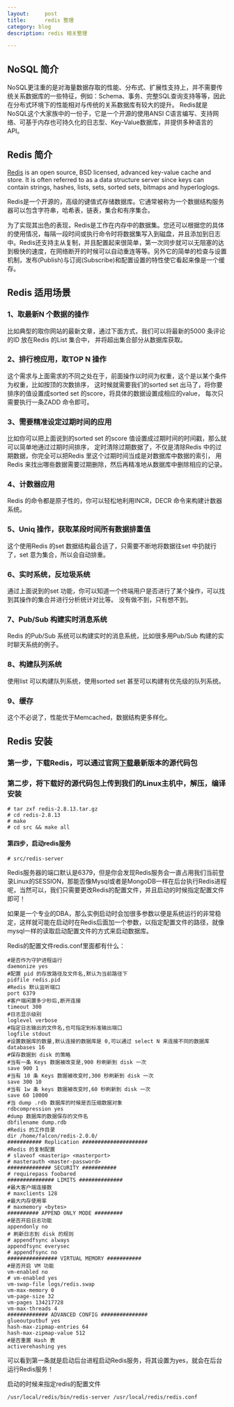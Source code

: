 ```yaml
---
layout:     post
title:      redis 整理
category: blog
description: redis 相关整理

---
```


## NoSQL 简介
NoSQL更注重的是对海量数据存取的性能、分布式、扩展性支持上，并不需要传统关系数据库的一些特征，例如：Schema、事务、完整SQL查询支持等等，因此在分布式环境下的性能相对与传统的关系数据库有较大的提升。
Redis就是NoSQL这个大家族中的一份子，它是一个开源的使用ANSI C语言编写、支持网络、可基于内存也可持久化的日志型、Key-Value数据库，并提供多种语言的API。



## Redis 简介

[Redis][1] is an open source, BSD licensed, advanced key-value cache and store. It is often referred to as a data structure server since keys can contain strings, hashes, lists, sets, sorted sets, bitmaps and hyperloglogs.

Redis是一个开源的，高级的键值式存储数据库。它通常被称为一个数据结构服务器可以包含字符串，哈希表，链表，集合和有序集合。


为了实现其出色的表现，Redis是工作在内存中的数据集。您还可以根据您的具体的使用情况，每隔一段时间或执行命令时将数据集写入到磁盘，并且添加到日志中。Redis还支持主从复制，并且配置起来很简单，第一次同步就可以无阻塞的达到极快的速度，在网络断开的时候可以自动重连等等。另外它的简单的检查与设置机制，发布(Publish)与订阅(Subscribe)和配置设置的特性使它看起来像是一个缓存。

## Redis 适用场景
### 1、取最新N 个数据的操作
比如典型的取你网站的最新文章，通过下面方式，我们可以将最新的5000 条评论的ID 放在Redis 的List 集合中，
并将超出集合部分从数据库获取。


### 2、排行榜应用，取TOP N 操作
这个需求与上面需求的不同之处在于，前面操作以时间为权重，这个是以某个条件为权重，比如按顶的次数排序，
这时候就需要我们的sorted set 出马了，将你要排序的值设置成sorted set 的score，将具体的数据设置成相应的value，
每次只需要执行一条ZADD 命令即可。


### 3、需要精准设定过期时间的应用
比如你可以把上面说到的sorted set 的score 值设置成过期时间的时间戳，那么就可以简单地通过过期时间排序，
定时清除过期数据了，不仅是清除Redis 中的过期数据，你完全可以把Redis 里这个过期时间当成是对数据库中数据的索引，
用Redis 来找出哪些数据需要过期删除，然后再精准地从数据库中删除相应的记录。


### 4、计数器应用
Redis 的命令都是原子性的，你可以轻松地利用INCR，DECR 命令来构建计数器系统。


### 5、Uniq 操作，获取某段时间所有数据排重值
这个使用Redis 的set 数据结构最合适了，只需要不断地将数据往set 中扔就行了，set 意为集合，所以会自动排重。


### 6、实时系统，反垃圾系统
通过上面说到的set 功能，你可以知道一个终端用户是否进行了某个操作，可以找到其操作的集合并进行分析统计对比等。
没有做不到，只有想不到。


### 7、Pub/Sub 构建实时消息系统
Redis 的Pub/Sub 系统可以构建实时的消息系统，比如很多用Pub/Sub 构建的实时聊天系统的例子。


### 8、构建队列系统
使用list 可以构建队列系统，使用sorted set 甚至可以构建有优先级的队列系统。


### 9、缓存
这个不必说了，性能优于Memcached，数据结构更多样化。

## Redis 安装

### 第一步，下载Redis，可以通过官网[下载][2]最新版本的源代码包

### 第二步，将下载好的源代码包上传到我们的Linux主机中，解压，编译安装

    # tar zxf redis-2.8.13.tar.gz
    # cd redis-2.8.13
    # make
    # cd src && make all

#### 第四步，启动redis服务

    # src/redis-server


Redis服务器的端口默认是6379，但是你会发现Redis服务会一直占用我们当前登录Linux的SESSION，那能否像Mysql或者是MongoDB一样在后台执行Redis进程呢，当然可以，我们只需要更改Redis的配置文件，并且启动的时候指定配置文件即可！

如果是一个专业的DBA，那么实例启动时会加很多参数以便是系统运行的非常稳定，这样就可能在启动时在Redis后面加一个参数，以指定配置文件的路径，就像mysql一样的读取启动配置文件的方式来启动数据库。
 
Redis的配置文件redis.conf里面都有什么：

    #是否作为守护进程运行  
    daemonize yes  
    #配置 pid 的存放路径及文件名,默认为当前路径下  
    pidfile redis.pid  
    #Redis 默认监听端口  
    port 6379  
    #客户端闲置多少秒后,断开连接  
    timeout 300  
    #日志显示级别  
    loglevel verbose  
    #指定日志输出的文件名,也可指定到标准输出端口  
    logfile stdout  
    #设置数据库的数量,默认连接的数据库是 0,可以通过 select N 来连接不同的数据库  
    databases 16  
    #保存数据到 disk 的策略  
    #当有一条 Keys 数据被改变是,900 秒刷新到 disk 一次  
    save 900 1  
    #当有 10 条 Keys 数据被改变时,300 秒刷新到 disk 一次  
    save 300 10  
    #当有 1w 条 keys 数据被改变时,60 秒刷新到 disk 一次  
    save 60 10000  
    #当 dump .rdb 数据库的时候是否压缩数据对象  
    rdbcompression yes  
    #dump 数据库的数据保存的文件名  
    dbfilename dump.rdb  
    #Redis 的工作目录  
    dir /home/falcon/redis-2.0.0/  
    ########### Replication #####################  
    #Redis 的复制配置  
    # slaveof <masterip> <masterport>  
    # masterauth <master-password>  
    ############## SECURITY ###########  
    # requirepass foobared  
    ############### LIMITS ##############  
    #最大客户端连接数  
    # maxclients 128  
    #最大内存使用率  
    # maxmemory <bytes>  
    ########## APPEND ONLY MODE #########  
    #是否开启日志功能  
    appendonly no  
    # 刷新日志到 disk 的规则  
    # appendfsync always  
    appendfsync everysec  
    # appendfsync no  
    ################ VIRTUAL MEMORY ###########  
    #是否开启 VM 功能  
    vm-enabled no  
    # vm-enabled yes  
    vm-swap-file logs/redis.swap  
    vm-max-memory 0  
    vm-page-size 32  
    vm-pages 134217728  
    vm-max-threads 4  
    ############# ADVANCED CONFIG ###############  
    glueoutputbuf yes  
    hash-max-zipmap-entries 64  
    hash-max-zipmap-value 512  
    #是否重置 Hash 表  
    activerehashing yes

可以看到第一条就是启动后台进程启动Redis服务，将其设置为yes，就会在后台运行Redis服务！

启动的时候来指定redis的配置文件

    /usr/local/redis/bin/redis-server /usr/local/redis/redis.conf

[1]:    http://redis.io "redis"
[2]:    http://redis.io/download "redis download"